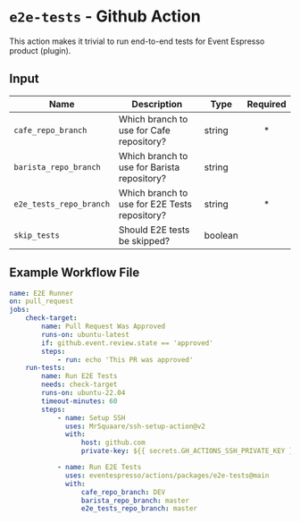 # `e2e-tests` - **Github Action**

This action makes it trivial to run end-to-end tests for Event Espresso product (plugin).

## Input

| Name                    | Description                                   | Type    | Required |
| ----------------------- | --------------------------------------------- | ------- | :------: |
| `cafe_repo_branch`      | Which branch to use for Cafe repository?      | string  |    \*    |
| `barista_repo_branch`   | Which branch to use for Barista repository?   | string  |          |
| `e2e_tests_repo_branch` | Which branch to use for E2E Tests repository? | string  |    \*    |
| `skip_tests`            | Should E2E tests be skipped?                  | boolean |          |

## Example Workflow File

```yaml
name: E2E Runner
on: pull_request
jobs:
    check-target:
        name: Pull Request Was Approved
        runs-on: ubuntu-latest
        if: github.event.review.state == 'approved'
        steps:
            - run: echo 'This PR was approved'
    run-tests:
        name: Run E2E Tests
        needs: check-target
        runs-on: ubuntu-22.04
        timeout-minutes: 60
        steps:
            - name: Setup SSH
              uses: MrSquaare/ssh-setup-action@v2
              with:
                  host: github.com
                  private-key: ${{ secrets.GH_ACTIONS_SSH_PRIVATE_KEY }}

            - name: Run E2E Tests
              uses: eventespresso/actions/packages/e2e-tests@main
              with:
                  cafe_repo_branch: DEV
                  barista_repo_branch: master
                  e2e_tests_repo_branch: master
```
